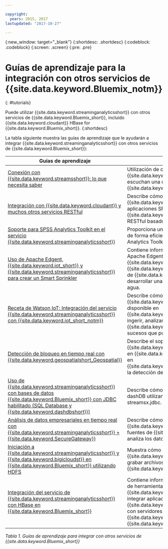 ```yaml
---

copyright:
  years: 2015, 2017
lastupdated: "2017-10-27"

---
```


<!-- Attribute definitions -->
{:new_window: target="_blank"}
{:shortdesc: .shortdesc}
{:codeblock: .codeblock}
{:screen: .screen}
{:pre: .pre}

# Guías de aprendizaje para la integración con otros servicios de {{site.data.keyword.Bluemix_notm}}
{: #tutorials}


Puede utilizar {{site.data.keyword.streaminganalyticsshort}} con otros servicios de {{site.data.keyword.Bluemix_short}},
incluido {{site.data.keyword.cloudant}} HBase for {{site.data.keyword.Bluemix_short}}.
{:shortdesc}

La tabla siguiente muestra las guías de aprendizaje que le ayudarán a integrar {{site.data.keyword.streaminganalyticsshort}} con otros servicios de {{site.data.keyword.Bluemix_short}}:


| Guías de aprendizaje | Descripción   |
|----------|--------|
| [Conexión con {{site.data.keyword.streamsshort}}: lo que necesita saber](https://ibm.co/2iDHfFt) | Utilización de operadores de {{site.data.keyword.streamsshort}} que escuchan una conexión en {{site.data.keyword.streaminganalyticsshort}}  |
| [Integración con {{site.data.keyword.cloudant}} y muchos otros servicios RESTful](https://developer.ibm.com/streamsdev/docs/integrating-with-cloudant-and-many-other-restful-services/) | Describe cómo utilizar adaptadores HTTP de {{site.data.keyword.streamsshort}} para integrar aplicaciones SPL con {{site.data.keyword.cloudant}} y otros servicios RESTful basados en la web. |
| [Soporte para SPSS Analytics Toolkit en el servicio {{site.data.keyword.streaminganalyticsshort}}](https://developer.ibm.com/streamsdev/docs/spss-in-bluemix-streaming-analytics-service/) | Proporciona unos cuantos consejos para utilizar de forma eficiente los operadores de SPSS Analytics Toolkit en el entorno de nube. |
| [Uso de Apache Edgent, {{site.data.keyword.iot_short}} y {{site.data.keyword.streaminganalyticsshort}} para crear un Smart Sprinkler](https://developer.ibm.com/bluemix/2016/06/01/better-analytics-with-apache-quarks/)| Contiene información sobre cómo combinar Apache Edgent, {{site.data.keyword.streaminganalyticsshort}}, {{site.data.keyword.iot_short}} y otros servicios de {{site.data.keyword.Bluemix_short}} para desarrollar una solución de conservación del agua. |
| [Receta de Watson IoT: Integración del servicio {{site.data.keyword.streaminganalyticsshort}} con {{site.data.keyword.iot_short_notm}}](https://developer.ibm.com/recipes/tutorials/integrate-ibm-streaming-analytics-service-with-watson-iot-platform/)| Describe cómo utilizar el servicio {{site.data.keyword.streaminganalyticsshort}}, disponible en {{site.data.keyword.Bluemix_short}}, para ingerir, analizar y correlacionar rápidamente en {{site.data.keyword.iot_short_notm}} los sucesos que publican los dispositivos IoT.|
| [Detección de bloqueo en tiempo real con {{site.data.keyword.geospatialshort_Geospatial}}](https://developer.ibm.com/bluemix/2016/05/27/real-time-hangout-detection/)	| Describe el soporte que da el servicio {{site.data.keyword.geospatialshort_Geospatial}} en {{site.data.keyword.Bluemix_short}} (basado en {{site.data.keyword.streaminganalyticsshort}}) a la detección de bloqueo en tiempo real.|
| [Uso de {{site.data.keyword.streaminganalyticsshort}} con bases de datos {{site.data.keyword.Bluemix_short}} con JDBC habilitado (SQL Database y {{site.data.keyword.dashdbshort}})](https://developer.ibm.com/bluemix/2016/01/26/streaming-analytics-with-jdbc-enabled-databases/)	| Describe cómo integrar la base de datos SQL y dashDB utilizando el kit de herramientas streamsx.jdbc.	|
| [Análisis de datos empresariales en tiempo real con {{site.data.keyword.streaminganalyticsshort}} + {{site.data.keyword.SecureGateway}}](https://developer.ibm.com/bluemix/2016/02/17/analyze-enterprise-data-with-streaming-analytics-secure-gateway/) | Describe cómo conectar un túnel {{site.data.keyword.SecureGateway}} con fuentes de {{site.data.keyword.streamsshort}} y analiza los datos en movimiento de la empresa.	|
| [Iniciación a {{site.data.keyword.streaminganalyticsshort}} y {{site.data.keyword.bigicloudst}} en {{site.data.keyword.Bluemix_short}} utilizando HDFS](https://developer.ibm.com/bluemix/2016/02/26/streaming-analytics-and-biginsights-using-hdfs/)	| Muestra cómo se utilizan los operadores de {{site.data.keyword.streamsshort}} para leer y grabar archivos en HDFS en {{site.data.keyword.Bluemix_short}}.	|
| [Integración del servicio de {{site.data.keyword.streaminganalyticsshort}} con HBase en {{site.data.keyword.Bluemix_short}}](https://developer.ibm.com/streamsdev/docs/integrating-streams-biginsights-hbase-service-bluemix/)| Contiene información sobre cómo utilizar el kit de herramientas de HBase para {{site.data.keyword.Bluemix_short}} para integrar aplicaciones {{site.data.keyword.streaminganalyticsshort}} con servidores HBase en {{site.data.keyword.bigicloudst}} en {{site.data.keyword.Bluemix_short}}.	|

*Tabla 1. Guías de aprendizaje para integrar con otros servicios de {{site.data.keyword.Bluemix_short}}*

